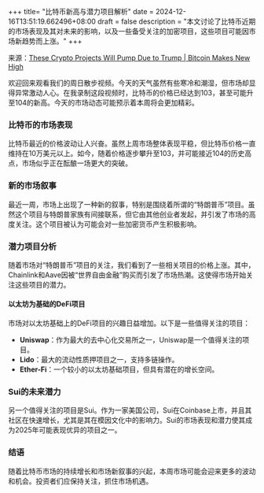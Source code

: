 +++
title= "比特币新高与潜力项目解析"
date = 2024-12-16T13:51:19.662496+08:00
draft = false
description = "本文讨论了比特币近期的市场表现及其对未来的影响，以及一些备受关注的加密项目，这些项目可能因市场新趋势而上涨。"
+++

来源：[These Crypto Projects Will Pump Due to Trump | Bitcoin Makes New High](https://www.youtube.com/watch?v=ZZn9mAQYRzA)

欢迎回来观看我们的周日散步视频。今天的天气虽然有些寒冷和潮湿，但市场却显得异常激动人心。在我录制这段视频时，比特币的价格已经达到103，甚至可能升至104的新高。今天的市场动态可能预示着本周将会更加精彩。

### 比特币的市场表现

比特币最近的价格波动让人兴奋。虽然上周市场整体表现平稳，但比特币价格一直维持在10万美元以上。如今，随着价格逐步攀升至103，并可能接近104的历史高点，市场似乎正在酝酿一场更大的突破。

### 新的市场叙事

最近一周，市场上出现了一种新的叙事，特别是围绕着所谓的“特朗普币”项目。虽然这个项目与特朗普家族有间接联系，但它由其他创业者发起，并引发了市场的高度关注。这个项目被认为可能会对一些加密货币产生积极影响。

### 潜力项目分析

随着市场对“特朗普币”项目的关注，我们看到了一些相关项目的价格上涨。其中，Chainlink和Aave因被“世界自由金融”购买而引发了市场热潮。这使得市场开始关注这些项目的潜力。

#### 以太坊为基础的DeFi项目

市场对以太坊基础上的DeFi项目的兴趣日益增加。以下是一些值得关注的项目：

- **Uniswap**：作为最大的去中心化交易所之一，Uniswap是一个值得关注的项目。
- **Lido**：最大的流动性质押项目之一，支持多链操作。
- **Ether-Fi**：一个较小的以太坊基础项目，但具有潜在的增长空间。

### Sui的未来潜力

另一个值得关注的项目是Sui。作为一家美国公司，Sui在Coinbase上市，并且其社区在快速增长，尤其是其在模因文化中的影响力。Sui的市场表现和潜力使其成为2025年可能表现优异的项目之一。

### 结语

随着比特币市场的持续增长和市场新叙事的兴起，本周市场可能会迎来更多的波动和机会。投资者们应保持关注，抓住市场机遇。
